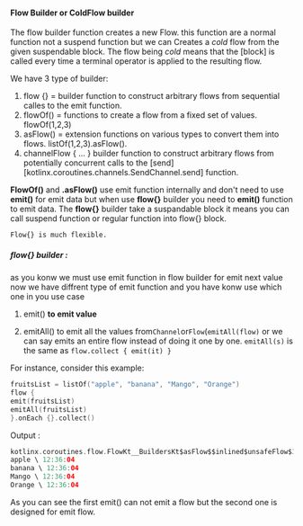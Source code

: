 #### Flow Builder or ColdFlow builder

The flow builder function creates a new Flow. this function are a normal function not a suspend function but we can Creates a _cold_ flow from the given suspendable block.
The flow being _cold_ means that the [block] is called every time a terminal operator is applied to the resulting flow.

We have 3 type of builder:
1.  flow {} = builder function to construct arbitrary flows from sequential calles to the emit function.
2. flowOf()  = functions to create a flow from a fixed set of values. flowOf(1,2,3)
3. asFlow() = extension functions on various types to convert them into flows. listOf(1,2,3).asFlow().
4.  channelFlow { ... } builder function to construct arbitrary flows from potentially concurrent calls to the [send][kotlinx.coroutines.channels.SendChannel.send] function.

**FlowOf()** and **.asFlow()** use emit function internally and don't need to use **emit()** for
emit data but when use **flow{}** builder you need to **emit()** function to emit data.
The **flow{}** builder take a suspandable block it means you can call suspend function or regular function into flow{} block.

`Flow{} is much flexible.`
##### flow{} builder :
as you konw we must use emit function in flow builder for emit next value now we have diffrent type of emit function and you have konw use which one in you use case

1.  emit()    **to emit value**

2. emitAll()  to emit all the values from`Channel`or`Flow`(`emitAll(flow)`
or we can say emits an entire flow instead of doing it one by one. `emitAll(s)` is the same
as `flow.collect { emit(it) }`

For instance, consider this example:
```kt
fruitsList = listOf("apple", "banana", "Mango", "Orange")
flow {
emit(fruitsList)
emitAll(fruitsList)
}.onEach {}.collect()
```
Output :
```kt
kotlinx.coroutines.flow.FlowKt__BuildersKt$asFlow$$inlined$unsafeFlow$3@383c57de \ 12:36:04
apple \ 12:36:04
banana \ 12:36:04
Mango \ 12:36:04
Orange \ 12:36:04
```
As you can see the first emit() can not emit a flow but the second one is designed for emit flow.
